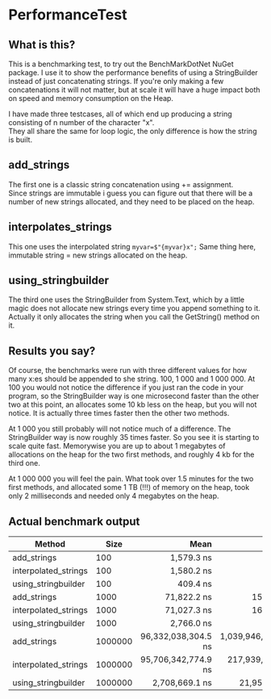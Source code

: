 ﻿# PerformanceTest

## What is this?

This is a benchmarking test, to try out the BenchMarkDotNet NuGet package.
I use it to show the performance benefits of using a StringBuilder instead of just concatenating strings.
If you're only making a few concatenations it will not matter, but at scale it will have a huge impact both on speed and memory consumption on the Heap.

I have made three testcases, all of which end up producing a string consisting of n number of the character "x".  
They all share the same for loop logic, the only difference is how the string is built.  

## add_strings

The first one is a classic string concatenation using += assignment.  
Since strings are immutable i guess you can figure out that there will be a number of new strings allocated, and they need to be placed on the heap.

## interpolates_strings

This one uses the interpolated string `myvar=$"{myvar}x";`
Same thing here, immutable string = new strings allocated on the heap.  

## using_stringbuilder

The third one uses the StringBuilder from System.Text, which by a little magic does not allocate new strings every time you append something to it.
Actually it only allocates the string when you call the GetString() method on it.


## Results you say?

Of course, the benchmarks were run with three different values for how many x:es should be appended to she string.
100, 1 000 and 1 000 000.
At 100 you would not notice the difference if you just ran the code in your program, so the StringBuilder way is one microsecond faster than the other two at this point, an allocates some 10 kb less on the heap, but you will not notice. It is actually three times faster then the other two methods.
  
At 1 000 you still probably will not notice much of a difference. The StringBuilder way is now roughly 35 times faster. So you see it is starting to scale quite fast.
Memorywise you are up to about 1 megabytes of allocations on the heap for the two first methods, and roughly 4 kb for the third one.

At 1 000 000 you will feel the pain. What took over 1.5 minutes for the two first methods, and allocated some 1 TB (!!!) of memory on the heap, took only 2 milliseconds and needed only 4 megabytes on the heap.


## Actual benchmark output


|               Method |    Size |                Mean |               Error |            StdDev |       Allocated |
|--------------------- |-------- |--------------------:|--------------------:|------------------:|----------------:|
|          add_strings |     100 |          1,579.3 ns |             7.24 ns |           6.77 ns |         12576 B |
| interpolated_strings |     100 |          1,580.2 ns |             7.49 ns |           7.01 ns |         12576 B |
|  using_stringbuilder |     100 |            409.4 ns |             0.78 ns |           0.61 ns |           768 B |
|          add_strings |    1000 |         71,822.2 ns |           159.99 ns |         124.91 ns |       1025976 B |
| interpolated_strings |    1000 |         71,027.3 ns |           160.13 ns |         133.72 ns |       1025976 B |
|  using_stringbuilder |    1000 |          2,766.0 ns |             3.01 ns |           2.51 ns |          4576 B |
|          add_strings | 1000000 | 96,332,038,304.5 ns | 1,039,946,892.65 ns | 868,402,754.79 ns | 1000137110168 B |
| interpolated_strings | 1000000 | 95,706,342,774.9 ns |   217,939,211.61 ns | 203,860,473.76 ns | 1000136138040 B |
|  using_stringbuilder | 1000000 |      2,708,669.1 ns |        21,950.41 ns |      20,532.42 ns |       4010393 B |

